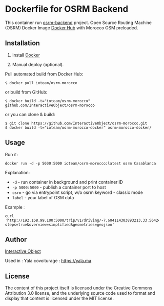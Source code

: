 # Dockerfile for OSRM Backend
This container run [osrm-backend](https://github.com/Project-OSRM/osrm-backend) project.
Open Source Routing Machine (OSRM) Docker Image [Docker Hub](https://hub.docker.com/r/ioteam/osrm-morocco-docker/) with Morocco OSM preloaded.

## Installation

1. Install [Docker](https://www.docker.com/)

2. Manual deploy (optional).

  Pull automated build from Docker Hub:
  ```
  $ docker pull ioteam/osrm-morocco
  ```
  or build from GitHub:
  ```
  $ docker build -t="ioteam/osrm-morocco" github.com/InteractiveObject/osrm-morocco
  ```
  or you can clone & build:  
  ```
  $ git clone https://github.com/InteractiveObject/osrm-morocco.git  
  $ docker build -t="ioteam/osrm-morocco-docker" osrm-morocco-docker/
  ```

## Usage
Run it:  
```
docker run -d -p 5000:5000 ioteam/osrm-morocco:latest osrm Casablanca
```  

Explanation:  
- `-d` - run container in background and print container ID 
- `-p 5000:5000` - publish a container port to host
- `osrm` - go via entrypoint script, w/o osrm keyword - classic mode
- `label` - your label of OSM data

Example :
```
curl 'http://192.168.99.100:5000/trip/v1/driving/-7.604114303893213,33.564246042507165;-7.5032717430179545,33.55778473602738.json?steps=true&overview=simplified&geometries=geojson'

```

## Author
[Interactive Object](https://interactive-object.com) 

Used in : Yala covoiturage : https://yala.ma

## License
The content of this project itself is licensed under the Creative Commons Attribution 3.0 license, and the underlying source code used to format and display that content is licensed under the MIT license.
